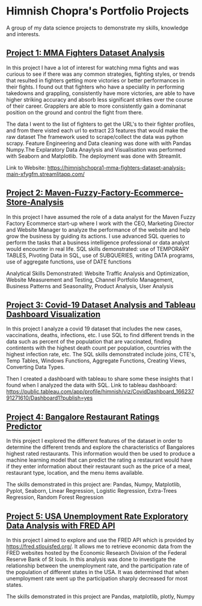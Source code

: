 # Himnish Chopra's Portfolio Projects
A group of my data science projects to demonstrate my skills, knowledge and interests.

## [Project 1: MMA Fighters Dataset Analysis](https://github.com/himnishchopra1/MMA-Fighters-Dataset-Analysis)

In this project I have a lot of interest for watching mma fights and was curious to see if there was any common strategies, fighting styles, or trends that resulted in fighters getting more victories or better performances in their fights. I found out that fighters who have a speciality in performing takedowns and grappling, consistently have more victories, are able to have higher striking accuracy and absorb less significant strikes over the course of their career. Grapplers are able to more consistently gain a dominanat position on the ground and control the fight from there. 

The data I went to the list of fighters to get the URL's to their fighter profiles, and from there visted each url to extract 23 features that would make the raw dataset The framework used to scrape/collect the data was python scrapy. Feature Engineering and Data cleaning was done with with Pandas Numpy.The Explaratory Data Anaylysis and Visualisation was performed with Seaborn and Matplotlib. The deployment was done with Streamlit.

Link to Website: https://himnishchopra1-mma-fighters-dataset-analysis-main-xfygfm.streamlitapp.com/


## [Project 2: Maven-Fuzzy-Factory-Ecommerce-Store-Analysis](https://github.com/himnishchopra1/Maven-Fuzzy-Factory-Ecommerce-Store-Analysis)
In this project I have assumed the role of a data analyst for the Maven Fuzzy Factory Ecommerce start-up where I work with the CEO, Marketing Director and Website Manager to analyze the performance of the website and help grow the business by guiding its actions. I use advanced SQL queries to perform the tasks that a business intelligence professional or data analyst would encounter in real life.
SQL skills demonstrated: use of TEMPORARY TABLES, Pivoting Data in SQL, use of SUBQUERIES, writing DATA programs, use of aggregate functions, use of DATE functions

Analytical Skills Demonstrated: Website Traffic Analysis and Optimization, Website Measurement and Testing, Channel Portfolio Management, Business Patterns and Seasonality, Product Analysis, User Analysis

## [Project 3: Covid-19 Dataset Analysis and Tableau Dashboard Visualization](https://github.com/himnishchopra1/COVID-Dataset-Analysis-and-Exploration)
In this project I analyze a covid 19 dataset that includes the new cases, vaccinations, deaths, infections, etc. I use SQL to find different trends in the data such as percent of the population that are vaccinated, finding contintents with the highest death count per population, countries with the highest infection rate, etc. The SQL skills demonstrated include joins, CTE's, Temp Tables, Windows Functions, Aggregate Functions, Creating Views, Converting Data Types.

Then I created a dashboard with tableau to share some these insights that I found when I analyzed the data with SQL.
Link to tableau dashboard: https://public.tableau.com/app/profile/himnish/viz/CovidDashboard_16623791271610/Dashboard1?publish=yes

## [Project 4: Bangalore Restaurant Ratings Predictor](https://github.com/himnishchopra1/Restaurant-Rating-Predictor)
In this project I explored the different features of the dataset in order to determine the different trends and explore the characteristics of Bangalores highest rated restaurants. This information would then be used to produce a machine learning model that can predict the rating a restaurant would have if they enter information about their restaurant such as the price of a meal, restaurant type, location, and the menu items available.

The skills demonstrated in this project are: Pandas, Numpy, Matplotlib, Pyplot, Seaborn, Linear Regression, Logistic Regression, Extra-Trees Regression, Random Forest Regression

## [Project 5: USA Unemployment Rate Exploratory Data Analysis with FRED API](https://github.com/himnishchopra1/EDA-on-Unemployment-Rate)
In this project I aimed to explore and use the FRED API which is provided by https://fred.stlouisfed.org/. It allows me to retrieve economic data from the FRED websites hosted by the Economic Research Division of the Federal Reserve Bank of St louis.  In this analysis was done to investigate the relationship between the unemployment rate, and the participation rate of the population of different states in the USA. It was determined that when unemployment rate went up the participation sharply decreased for most states. 

The skills demonstrated in this project are Pandas, matplotlib, plotly, Numpy



